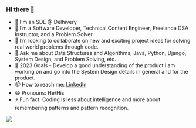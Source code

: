 ### Hi there 👋

- 🤖 I'm an SDE @ Delhivery
- 🌱 I’m a Software Developer, Technical Content Engineer, Freelance DSA Instructor, and a Problem Solver.  
- 👯 I’m looking to collaborate on new and exciting project ideas for solving real world problems through code.
- 💬 Ask me about Data Structures and Algorithms, Java, Python, Django, System Design, and Problem Solving, etc.
- 🥅 2023 Goals - Develop a good understanding of the product I am working on and go into the System Design details in general and for the product.
- 📫 How to reach me: [LinkedIn](https://www.linkedin.com/in/guneet-malhotra-952a0b190/) 
- 😄 Pronouns: He/His
- ⚡ Fun fact: Coding is less about intelligence and more about remembering patterns and pattern recognition. 
<img src="https://github-readme-stats.vercel.app/api?username=Guneet-05&&show_icons=true&title_color=ffffff&icon_color=bb2acf&text_color=daf7dc&bg_color=151515">

